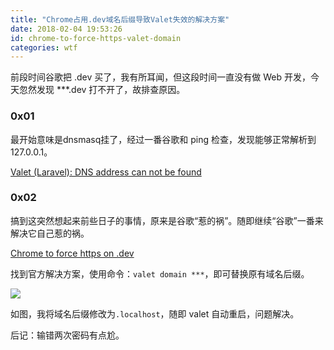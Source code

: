 ```yaml
---
title: "Chrome占用.dev域名后缀导致Valet失效的解决方案"
date: 2018-02-04 19:53:26
id: chrome-to-force-https-valet-domain
categories: wtf
---
```


前段时间谷歌把 .dev 买了，我有所耳闻，但这段时间一直没有做 Web 开发，今天忽然发现 ***.dev 打不开了，故排查原因。

### 0x01

最开始意味是dnsmasq挂了，经过一番谷歌和 ping 检查，发现能够正常解析到 127.0.0.1。

[Valet (Laravel): DNS address can not be found](https://stackoverflow.com/questions/37172691/valet-laravel-dns-address-can-not-be-found/37174256)

### 0x02

搞到这突然想起来前些日子的事情，原来是谷歌“惹的祸”。随即继续“谷歌”一番来解决它自己惹的祸。

[Chrome to force https on .dev](https://github.com/laravel/valet/issues/434#issuecomment-331304899)

找到官方解决方案，使用命令：`valet domain ***`，即可替换原有域名后缀。

![](https://i.loli.net/2018/08/15/5b73a616c2e43.png)

如图，我将域名后缀修改为`.localhost`，随即 valet 自动重启，问题解决。

后记：输错两次密码有点尬。